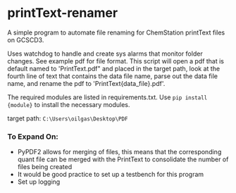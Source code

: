 # printText-renamer

A simple program to automate file renaming for ChemStation printText files on GCSCD3.

Uses watchdog to handle and create sys alarms that monitor folder changes. See example pdf for file format. This script will open a pdf that is default named to 'PrintText.pdf" and placed in the target path, look at the fourth line of text that contains the data file name, parse out the data file name, and rename the pdf to 'PrintText{data_file}.pdf'.

The required modules are listed in requirements.txt. Use `pip install {module}` to install the necessary modules.

target path: `C:\Users\oilgas\Desktop\PDF`

### To Expand On:
- PyPDF2 allows for merging of files, this means that the corresponding quant file can be merged with the PrintText to consolidate the number of files being created
- It would be good practice to set up a testbench for this program
- Set up logging
